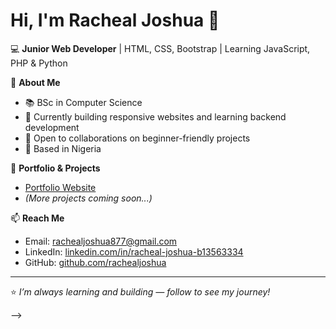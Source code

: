 # Hi, I'm Racheal Joshua 👋

💻 **Junior Web Developer** | HTML, CSS, Bootstrap | Learning JavaScript, PHP & Python

🎯 **About Me**
- 📚 BSc in Computer Science
- 🌱 Currently building responsive websites and learning backend development
- 🤝 Open to collaborations on beginner-friendly projects
- 📍 Based in Nigeria

🚀 **Portfolio & Projects**
- [Portfolio Website](https://rachealjoshua.github.io/portfolio-website/)
- *(More projects coming soon...)*

📫 **Reach Me**
- Email: [rachealjoshua877@gmail.com](mailto:rachealjoshua877@gmail.com)
- LinkedIn: [linkedin.com/in/racheal-joshua-b13563334](https://www.linkedin.com/in/racheal-joshua-b13563334)
- GitHub: [github.com/rachealjoshua](https://github.com/rachealjoshua)

---
⭐️ *I’m always learning and building — follow to see my journey!*

-->
